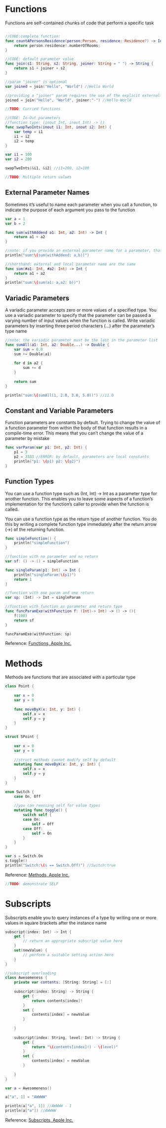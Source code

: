 # Functions
Functions are self-contained chunks of code that perform a specific task
```swift

//CODE:complete function:
func countAPersonsResidence(person:Person, residence: Residence?) -> Int {
    return person.residence!.numberOfRooms;
}

//CODE: default parameter value
func join(s1: String, s2: String, joiner: String = " ") -> String {
    return s1 + joiner + s2
}

//param "joiner" is optional
var joined = join("Hello", "World") //Hello World

//providing a "joiner" param requires the use of the explicit external name
joined = join("Hello", "World", joiner:"-") //Hello-World

//TODO: Curried functions

//CODE: In-Out parameters
//function type: (inout Int, inout Int) -> ()
func swapTwoInts(inout i1: Int, inout i2: Int) {
    var temp = i1
    i1 = i2
    i2 = temp
}

var i1 = 100
var i2 = 200

swapTwoInts(&i1, &i2) //i1=200, i2=100

//TODO: Multiple return values
```

## External Parameter Names
Sometimes it’s useful to name each parameter when you call a function, to indicate the purpose of each argument you pass to the function
```swift
var a = 1
var b = 2

func sum(withAddend a1: Int, a2: Int) -> Int {
    return a1 + a2
}

//note: if you provide an external parameter name for a parameter, that external name must always be used when you call the function
println("sum:\(sum(withAddend: a,b))")

//shorthand: external and local parameter name are the same
func sum(#a1: Int, #a2: Int) -> Int {
    return a1 + a2
}
println("sum:\(sum(a1: a,a2: b))")
```

## Variadic Parameters
A variadic parameter accepts zero or more values of a specified type. You use a variadic parameter to specify that the parameter can be passed a varying number of input values when the function is called. Write variadic parameters by inserting three period characters (...) after the parameter’s type name
```swift
//note: the variadic parameter must be the last in the parameter list
func sumAll(a1: Int, a2: Double...) -> Double {
    var sum = 0.0
    sum += Double(a1)
    
    for d in a2 {
        sum += d
    }
    
    return sum
}

println("sum:\(sumAll(1, 2.0, 3.0, 5.0))") //11.0
```

## Constant and Variable Parameters
Function parameters are constants by default. Trying to change the value of a function parameter from within the body of that function results in a compile-time error. This means that you can’t change the value of a parameter by mistake
```swift
func varParam(var p1: Int, p2: Int) {
    p1 = 3
    p2 = 3333 //ERROR: by default, parameters are local constants
    println("p1: \(p1) p2: \(p2)")
}
```

## Function Types
You can use a function type such as (Int, Int) -> Int as a parameter type for another function. This enables you to leave some aspects of a function’s implementation for the function’s caller to provide when the function is called.

You can use a function type as the return type of another function. You do this by writing a complete function type immediately after the return arrow (->) of the returning function.
```swift
func simpleFunction() {
    println("simpleFunction")
}

//function with no parameter and no return
var sf: () -> () = simpleFunction

func singleParam(p1: Int) -> Int {
    println("singleParam:\(p1)")
    return 1
}

//function with one param and one return
var sp: (Int) -> Int = singleParam

//function with function as parameter and return type
func funcParamExe(withFunction f: (Int)-> Int) -> () -> (){
    f(100)
    return sf
}

funcParamExe(withFunction: sp)
```

Reference: [Functions, Apple Inc.](https://developer.apple.com/library/ios/documentation/Swift/Conceptual/Swift_Programming_Language/Functions.html#//apple_ref/doc/uid/TP40014097-CH10-ID158)

# Methods
Methods are functions that are associated with a particular type
```swift
class Point {
    
    var x = 0
    var y = 0
    
    func moveByX(x: Int, y: Int) {
        self.x = x
        self.y = y
    }
}

struct SPoint {
    
    var x = 0
    var y = 0
    
    //struct methods cannot modify self by default
    mutating func moveByX(x: Int, y: Int) {
        self.x = x
        self.y = y
    }
}

enum Switch {
    case On, Off
    
    //you can reassing self for value types
    mutating func toggle() {
        switch self {
        case On:
            self = Off
        case Off:
            self = On
        }
    }
}

var s = Switch.On
s.toggle()
println("Switch:\(s == Switch.Off)") //Switch:true
```

Reference: [Methods, Apple Inc.](https://developer.apple.com/library/ios/documentation/Swift/Conceptual/Swift_Programming_Language/Methods.html#//apple_ref/doc/uid/TP40014097-CH15-ID234)

```swift
//TODO: demonstrate SELF
```

# Subscripts
Subscripts enable you to query instances of a type by writing one or more values in square brackets after the instance name

```swift
subscript(index: Int) -> Int {
    get {
        // return an appropriate subscript value here
    }
    set(newValue) {
        // perform a suitable setting action here
    }
}

//subscript overloading
class Awesomeness {
    private var contents: [String: String] = [:]
    
    subscript(index: String) -> String {
        get {
            return contents[index]!
        }
        set {
            contents[index] = newValue
        }
        
    }
    
    subscript(index: String, level: Int) -> String {
        get {
            return "\(contents[index]!) - \(level)"
        }
        set {
            contents[index] = newValue
        }
        
    }
}

var a = Awesomeness()

a["a", 1] = "AWWWW"

println(a["a", 1]) //AWWWW - 1
println(a["a"]) //AWWWW
```
Reference: [Subscripts, Apple Inc.](https://developer.apple.com/library/ios/documentation/Swift/Conceptual/Swift_Programming_Language/Subscripts.html#//apple_ref/doc/uid/TP40014097-CH16-ID305)
